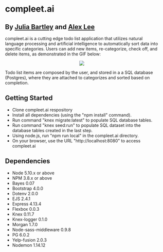 # compleet.ai

## By [Julia Bartley](https://github.com/bartleyjulia) and [Alex Lee](https://github.com/al8876)

compleet.ai is a cutting edge todo list application that utilizes natural language processing and artificial intelligence to automatically sort data into specific categories. Users can add new items, re-categorize, check off, and delete items, as demonstrated in the GIF below:


<p align="center">
  <img src="https://github.com/bartleyjulia/SMARTlist/blob/master/docs/compleetiouseractions.gif"/>
</p>


Todo list items are composed by the user, and stored in a a SQL database (Postgres), where they are attached to categorizes and sorted based on completion.

## Getting Started

- Clone compleet.ai respository
- Install all dependencies (using the "npm install" command).
- Run command "knex migrate:latest" to populate SQL database tables.
- Run command "knex seed:run" to populate SQL dataset into the database tables created in the last step.
- Using node.js, run "npm run local" in the compleet.ai directory.
- On your browser, use the URL "http://localhost:8080" to access compleet.ai

## Dependencies

- Node 5.10.x or above
- NPM 3.8.x or above
- Bayes 0.07
- Bootstrap 4.0.0
- Dotenv 2.0.0
- EJS 2.4.1
- Express 4.13.4
- Flexbox 0.0.3
- Knex 0.11.7
- Knex-logger 0.1.0
- Morgan 1.7.0
- Node-sass-middleware 0.9.8
- PG 6.0.2
- Yelp-fusion 2.0.3
- Nodemon 1.14.12
